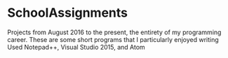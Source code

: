# SchoolAssignments
Projects from August 2016 to the present, the entirety of my programming career. These are some short programs that I particularly enjoyed writing 
Used Notepad++, Visual Studio 2015, and Atom
